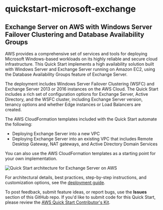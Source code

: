 # quickstart-microsoft-exchange
## Exchange Server on AWS with Windows Server Failover Clustering and Database Availability Groups

AWS provides a comprehensive set of services and tools for deploying Microsoft Windows-based workloads on its highly reliable and secure cloud infrastructure. This Quick Start implements a high availability solution built with Windows Server and Exchange Server running on Amazon EC2, using the Database Availability Groups feature of Exchange Server.

The deployment includes Windows Server Failover Clustering (WSFC) and Exchange Server 2013 or 2016 instances on the AWS Cloud. The Quick Start includes a rich set of configuration options for Exchange Server, Active Directory, and the WSFC cluster, including Exchange Server version, tenancy options and whether Edge instances or Load Balancers are created.

The AWS CloudFormation templates included with the Quick Start automate the following:

- Deploying Exchange Server into a new VPC
- Deploying Exchange Server into an existing VPC that includes Remote Desktop Gateway, NAT gateways, and Active Directory Domain Services

You can also use the AWS CloudFormation templates as a starting point for your own implementation.

![Quick Start architecture for Exchange Server on AWS](https://d0.awsstatic.com/partner-network/QuickStart/datasheets/exchange-server-on-aws-architecture.png)

For architectural details, best practices, step-by-step instructions, and customization options, see the [deployment guide](https://fwd.aws).

To post feedback, submit feature ideas, or report bugs, use the **Issues** section of this GitHub repo.
If you'd like to submit code for this Quick Start, please review the [AWS Quick Start Contributor's Kit](https://aws-quickstart.github.io/).